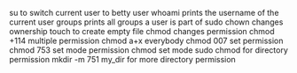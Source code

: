 su to switch current user to betty user
whoami prints the username of the current user
groups prints all groups a user is part of
sudo chown changes ownership
touch to create empty file
chmod changes permission
chmod +114 multiple permission
chmod a+x everybody
chmod 007 set permission
chmod 753 set mode permission
chmod set mode
sudo chmod for directory permission
mkdir -m 751 my_dir for more directory permission
